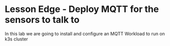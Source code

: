 # Lesson Edge - Deploy MQTT for the sensors to talk to

In this lab we are going to install and configure an MQTT Workload to run on k3s cluster

